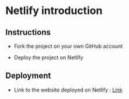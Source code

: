 # Netlify introduction

## Instructions

* Fork the project on your own GitHub account

* Deploy the project on Netlify

## Deployment

* Link to the website deployed on Netlify : [Link](https://cocky-spence-0abd42.netlify.app/)
